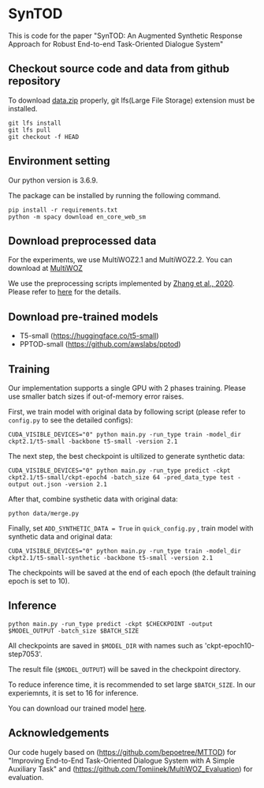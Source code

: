 # SynTOD

This is code for the paper "SynTOD: An Augmented Synthetic Response Approach for Robust End-to-end Task-Oriented Dialogue System"


## Checkout source code and data from github repository
To download [data.zip](link) properly, git lfs(Large File Storage) extension must be installed.
```
git lfs install
git lfs pull
git checkout -f HEAD
```
## Environment setting

Our python version is 3.6.9.

The package can be installed by running the following command.

```
pip install -r requirements.txt
python -m spacy download en_core_web_sm
```

## Download preprocessed data

For the experiments, we use MultiWOZ2.1 and MultiWOZ2.2.
You can download at [MultiWOZ](link)

We use the preprocessing scripts implemented by [Zhang et al., 2020](https://arxiv.org/abs/1911.10484). Please refer to [here](https://github.com/thu-spmi/damd-multiwoz/blob/master/data/multi-woz/README.md) for the details.

## Download pre-trained models
- T5-small (https://huggingface.co/t5-small)
- PPTOD-small (https://github.com/awslabs/pptod)
## Training

Our implementation supports a single GPU with 2 phases training. Please use smaller batch sizes if out-of-memory error raises.

First, we train model with original data by following script (please refer to `config.py` to see the detailed configs):
```
CUDA_VISIBLE_DEVICES="0" python main.py -run_type train -model_dir ckpt2.1/t5-small -backbone t5-small -version 2.1
```

The next step, the best checkpoint is ultilized to generate synthetic data:
```
CUDA_VISIBLE_DEVICES="0" python main.py -run_type predict -ckpt ckpt2.1/t5-small/ckpt-epoch4 -batch_size 64 -pred_data_type test -output out.json -version 2.1
```
After that, combine systhetic data with original data: 
```
python data/merge.py 
```

Finally, set `ADD_SYNTHETIC_DATA = True` in `quick_config.py`  ,
train model with synthetic data and original data:

```
CUDA_VISIBLE_DEVICES="0" python main.py -run_type train -model_dir ckpt2.1/t5-small-synthetic -backbone t5-small -version 2.1
```

The checkpoints will be saved at the end of each epoch (the default training epoch is set to 10).

## Inference

```
python main.py -run_type predict -ckpt $CHECKPOINT -output $MODEL_OUTPUT -batch_size $BATCH_SIZE
```

All checkpoints are saved in ```$MODEL_DIR``` with names such as 'ckpt-epoch10-step7053'.

The result file (```$MODEL_OUTPUT```) will be saved in the checkpoint directory.

To reduce inference time, it is recommended to set large ```$BATCH_SIZE```. In our experiemnts, it is set to 16 for inference.

You can download our trained model [here](https://drive.google.com/file/d/1azIdWPgJKa3PTBFE8lZ1B02bfgguKS2u/view?usp=sharing).

## Acknowledgements
Our code hugely based on (https://github.com/bepoetree/MTTOD) for "Improving End-to-End Task-Oriented Dialogue System with A Simple Auxiliary Task" and
(https://github.com/Tomiinek/MultiWOZ_Evaluation) for evaluation.
